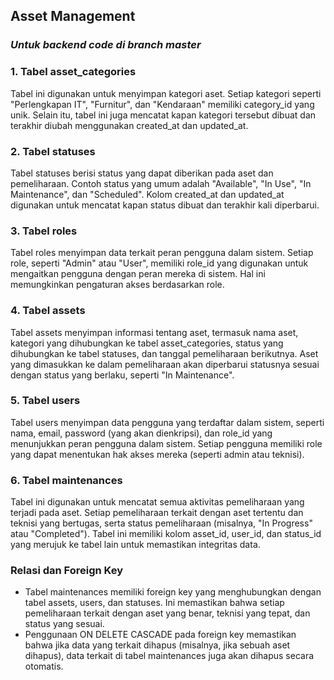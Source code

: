 ## Asset Management
### *Untuk backend code di branch master*
### 1. **Tabel asset_categories**
Tabel ini digunakan untuk menyimpan kategori aset. Setiap kategori seperti "Perlengkapan IT", "Furnitur", dan "Kendaraan" memiliki category_id yang unik. Selain itu, tabel ini juga mencatat kapan kategori tersebut dibuat dan terakhir diubah menggunakan created_at dan updated_at.

### 2. **Tabel statuses**
Tabel statuses berisi status yang dapat diberikan pada aset dan pemeliharaan. Contoh status yang umum adalah "Available", "In Use", "In Maintenance", dan "Scheduled". Kolom created_at dan updated_at digunakan untuk mencatat kapan status dibuat dan terakhir kali diperbarui.

### 3. **Tabel roles**
Tabel roles menyimpan data terkait peran pengguna dalam sistem. Setiap role, seperti "Admin" atau "User", memiliki role_id yang digunakan untuk mengaitkan pengguna dengan peran mereka di sistem. Hal ini memungkinkan pengaturan akses berdasarkan role.

### 4. **Tabel assets**
Tabel assets menyimpan informasi tentang aset, termasuk nama aset, kategori yang dihubungkan ke tabel asset_categories, status yang dihubungkan ke tabel statuses, dan tanggal pemeliharaan berikutnya. Aset yang dimasukkan ke dalam pemeliharaan akan diperbarui statusnya sesuai dengan status yang berlaku, seperti "In Maintenance".

### 5. **Tabel users**
Tabel users menyimpan data pengguna yang terdaftar dalam sistem, seperti nama, email, password (yang akan dienkripsi), dan role_id yang menunjukkan peran pengguna dalam sistem. Setiap pengguna memiliki role yang dapat menentukan hak akses mereka (seperti admin atau teknisi).

### 6. **Tabel maintenances**
Tabel ini digunakan untuk mencatat semua aktivitas pemeliharaan yang terjadi pada aset. Setiap pemeliharaan terkait dengan aset tertentu dan teknisi yang bertugas, serta status pemeliharaan (misalnya, "In Progress" atau "Completed"). Tabel ini memiliki kolom asset_id, user_id, dan status_id yang merujuk ke tabel lain untuk memastikan integritas data.

### **Relasi dan Foreign Key**
- Tabel maintenances memiliki foreign key yang menghubungkan dengan tabel assets, users, dan statuses. Ini memastikan bahwa setiap pemeliharaan terkait dengan aset yang benar, teknisi yang tepat, dan status yang sesuai.
- Penggunaan ON DELETE CASCADE pada foreign key memastikan bahwa jika data yang terkait dihapus (misalnya, jika sebuah aset dihapus), data terkait di tabel maintenances juga akan dihapus secara otomatis.
